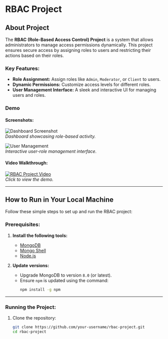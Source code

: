 # RBAC Project

## About Project

The **RBAC (Role-Based Access Control) Project** is a system that allows administrators to manage access permissions dynamically. This project ensures secure access by assigning roles to users and restricting their actions based on their roles.

### Key Features:
- **Role Assignment:** Assign roles like `Admin`, `Moderator`, or `Client` to users.
- **Dynamic Permissions:** Customize access levels for different roles.
- **User Management Interface:** A sleek and interactive UI for managing users and roles.

### Demo
#### Screenshots:

![Dashboard Screenshot](https://via.placeholder.com/800x400?text=RBAC+Dashboard)  
*Dashboard showcasing role-based activity.*

![User Management](https://via.placeholder.com/800x400?text=User+Management)  
*Interactive user-role management interface.*

#### Video Walkthrough:
[![RBAC Project Video](https://img.youtube.com/vi/dQw4w9WgXcQ/0.jpg)](https://www.youtube.com/watch?v=dQw4w9WgXcQ)  
*Click to view the demo.*

---

## How to Run in Your Local Machine

Follow these simple steps to set up and run the RBAC project:

### Prerequisites:
1. **Install the following tools:**
   - [MongoDB](https://www.mongodb.com/docs/manual/installation/)
   - [Mongo Shell](https://www.mongodb.com/try/download/shell)
   - [Node.js](https://nodejs.org/en/download/)

2. **Update versions:**
   - Upgrade MongoDB to version `8.0` (or latest).
   - Ensure `npm` is updated using the command:
     ```bash
     npm install -g npm
     ```

---

### Running the Project:

1. Clone the repository:
   ```bash
   git clone https://github.com/your-username/rbac-project.git
   cd rbac-project
